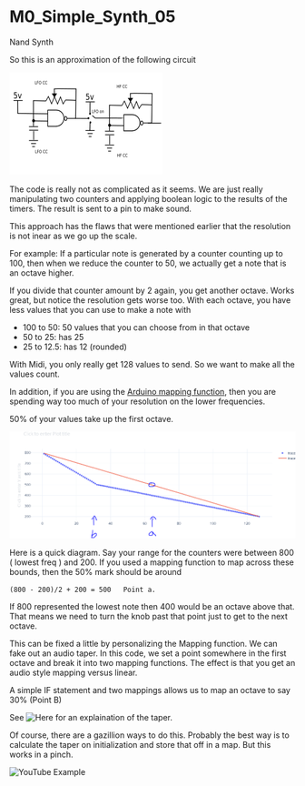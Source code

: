 # M0_Simple_Synth_05

Nand Synth

So this is an approximation of the following circuit

![Capture1](https://github.com/robstave/trinketM0Synth/blob/master/M0_Simple_Synth_05/images/circuit.PNG)


The code is really not as complicated as it seems.  We are just really manipulating two counters and applying boolean logic to the results of the timers. The result is sent to a pin to make sound.

This approach has the flaws that were mentioned earlier that the resolution is not inear as we go up the scale.

For example:
If a particular note is generated by a counter counting up to 100, then when we reduce the counter to 50, we actually get a note that is an octave higher.

If you divide that counter amount by 2 again, you get another octave.  Works great, but notice the resolution gets worse too.  With each octave, you have less values that you can use to make a note with

 - 100 to 50:  50 values that you can choose from in that octave
 - 50 to 25: has 25
 - 25 to 12.5: has 12 (rounded)

With Midi, you only really get 128 values to send. So we want to make all the values count.

In addition, if you are using the [Arduino mapping function](https://www.arduino.cc/reference/en/language/functions/math/map/), then you are spending way too much of your resolution on the lower frequencies.
 
50% of your values take up the first octave.

![Capture1](https://github.com/robstave/trinketM0Synth/blob/master/M0_Simple_Synth_05/images/oneMinusLogPNG.PNG)

Here is a quick diagram.  Say your range for the counters were between 800 ( lowest freq ) and 200.
If you used a mapping function to map across these bounds,  then the 50% mark should be around 

    (800 - 200)/2 + 200 = 500   Point a.

If 800 represented the lowest note then 400 would be an octave above that.  That means we need to turn the knob past that point just to get to the next octave.

This can be fixed a little by personalizing the Mapping function.  We can fake out an audio taper.
In this code, we set a point somewhere in the first octave and break it into two mapping functions.
The effect is that you get an audio style mapping versus linear.

A simple IF statement and two mappings allows us to map an octave to say 30% (Point B)



See ![Here](http://www.resistorguide.com/potentiometer-taper/) for an explaination of the taper.


Of course, there are a gazillion ways to do this.  Probably the best way is to calculate the taper on initialization and store that off in a map.  But this works in a pinch.




![YouTube Example](https://www.youtube.com/watch?v=3eiYu0klEis)
